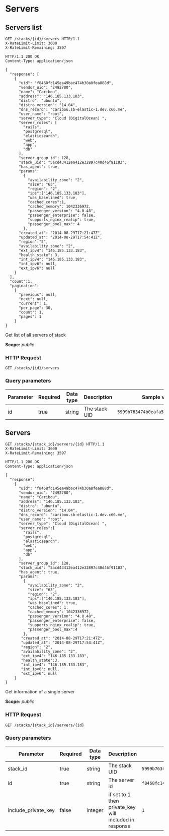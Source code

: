 # Servers

## Servers list

```http
GET /stacks/{id}/servers HTTP/1.1
X-RateLimit-Limit: 3600
X-RateLimit-Remaining: 3597
```

```http
HTTP/1.1 200 OK
Content-Type: application/json

{
  "response": [
    {
      "uid": "f8468fc145ea49bac474b30a8fea888d",
      "vendor_uid": "2492780",
      "name": "Caribou",
      "address": "146.185.133.183",
      "distro": "ubuntu",
      "distro_version": "14.04",
      "dns_record": "caribou.sb-elastic-1.dev.c66.me",
      "user_name": "root",
      "server_type": "Cloud (DigitalOcean) ",
      "server_roles": [
        "rails",
        "postgresql",
        "elasticsearch",
        "web",
        "app",
        "db"
      ],
      "server_group_id": 128,
      "stack_uid": "5acd43412ea412e32897c40d46f91183",
      "has_agent": true,
      "params":
        {
          "availability_zone": "2",
          "size": "63",
          "region": "2",
          "ips":["146.185.133.183"],
          "was_baselined": true,
          "cached_cores":1,
          "cached_memory": 1042336972,
          "passenger_version": "4.0.48",
          "passenger_enterprise": false,
          "supports_nginx_realip": true,
          "passenger_pool_max": 4
        },
      "created_at": "2014-08-29T17:21:47Z",
      "updated_at": "2014-08-29T17:54:41Z",
      "region":"2",
      "availability_zone": "2",
      "ext_ipv4": "146.185.133.183",
      "health_state": 3,
      "int_ipv4": "146.185.133.183",
      "int_ipv6": null,
      "ext_ipv6": null
    }
  ],
  "count":1,
  "pagination":
    {
      "previous": null,
      "next": null,
      "current": 1,
      "per_page": 30,
      "count": 1,
      "pages": 1
    }
}
```

Get list of all servers of stack

<aside class="notice">
<b>Scope:</b> <i>public</i>
</aside>

### HTTP Request

`GET /stacks/{id}/servers`

### Query parameters

Parameter | Required | Data type | Description |  Sample value
--------- | ------- | ------- |----------- |  -------
id | true | string | The stack UID | `5999b763474b0eafa5fafb64bff0ba80`

## Servers

```http
GET /stacks/{stack_id}/servers/{id} HTTP/1.1
X-RateLimit-Limit: 3600
X-RateLimit-Remaining: 3597
```

```http
HTTP/1.1 200 OK
Content-Type: application/json

{
  "response":
    {
      "uid": "f8468fc145ea49bac474b30a8fea888d",
      "vendor_uid": "2492780",
      "name": "Caribou",
      "address": "146.185.133.183",
      "distro": "ubuntu",
      "distro_version": "14.04",
      "dns_record": "caribou.sb-elastic-1.dev.c66.me",
      "user_name": "root",
      "server_type": "Cloud (DigitalOcean) ",
      "server_roles":[
        "rails",
        "postgresql",
        "elasticsearch",
        "web",
        "app",
        "db"
      ],
      "server_group_id": 128,
      "stack_uid": "5acd43412ea412e32897c40d46f91183",
      "has_agent": true,
      "params":
        {
          "availability_zone": "2",
          "size": "63",
          "region": "2",
          "ips":["146.185.133.183"],
          "was_baselined": true,
          "cached_cores": 1,
          "cached_memory": 1042336972,
          "passenger_version": "4.0.48",
          "passenger_enterprise": false,
          "supports_nginx_realip": true,
          "passenger_pool_max":4
        },
       "created_at": "2014-08-29T17:21:47Z",
       "updated_at": "2014-08-29T17:54:41Z",
       "region": "2",
       "availability_zone": "2",
       "ext_ipv4": "146.185.133.183",
       "health_state":3,
       "int_ipv4": "146.185.133.183",
       "int_ipv6": null,
       "ext_ipv6": null
    }
}
```

Get information of a single server

<aside class="notice">
<b>Scope:</b> <i>public</i>
</aside>

### HTTP Request

`GET /stacks/{stack_id}/servers/{id}`

### Query parameters

Parameter | Required | Data type | Description |  Sample value
--------- | ------- | ------- |----------- |  -------
stack_id | true | string | The stack UID | `5999b763474b0eafa5fafb64bff0ba80`
id | true | string | The server id | `f8468fc145ea49bac474b30a8fea888d`
include_private_key | false | integer | if set to 1 then private_key will included in response | `1`
